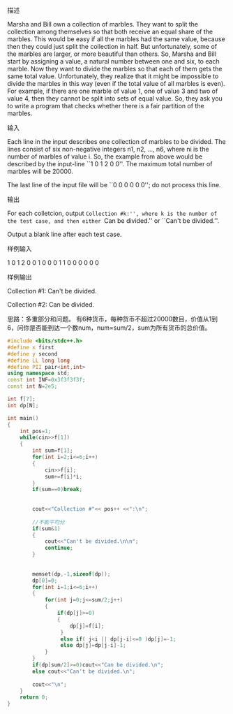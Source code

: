 描述

Marsha and Bill own a collection of marbles. They want to split the collection among themselves so that both receive an equal share of the marbles. This would be easy if all the marbles had the same value, because then they could just split the collection in half. But unfortunately, some of the marbles are larger, or more beautiful than others. So, Marsha and Bill start by assigning a value, a natural number between one and six, to each marble. Now they want to divide the marbles so that each of them gets the same total value.
Unfortunately, they realize that it might be impossible to divide the marbles in this way (even if the total value of all marbles is even). For example, if there are one marble of value 1, one of value 3 and two of value 4, then they cannot be split into sets of equal value. So, they ask you to write a program that checks whether there is a fair partition of the marbles.

输入

Each line in the input describes one collection of marbles to be divided. The lines consist of six non-negative integers n1, n2, ..., n6, where ni is the number of marbles of value i. So, the example from above would be described by the input-line ``1 0 1 2 0 0''. The maximum total number of marbles will be 20000.

The last line of the input file will be ``0 0 0 0 0 0''; do not process this line.

输出

For each colletcion, output ``Collection #k:'', where k is the number of the test case, and then either ``Can be divided.'' or ``Can't be divided.''.

Output a blank line after each test case.

样例输入

1 0 1 2 0 0
1 0 0 0 1 1
0 0 0 0 0 0

样例输出

Collection #1:
Can't be divided.

Collection #2:
Can be divided.



思路：多重部分和问题。 有6种货币，每种货币不超过20000数目，价值从1到6，问你是否能到达一个数num，num=sum/2，sum为所有货币的总价值。



```c++
#include <bits/stdc++.h>
#define x first
#define y second
#define LL long long
#define PII pair<int,int>
using namespace std;
const int INF=0x3f3f3f3f;
const int N=2e5;

int f[7];
int dp[N];

int main()
{
	int pos=1;
	while(cin>>f[1])
	{
		int sum=f[1];
		for(int i=2;i<=6;i++)
		{
			cin>>f[i];
			sum+=f[i]*i;
		}	
		if(sum==0)break;
		
		
		cout<<"Collection #"<< pos++ <<":\n";
		
		//不能平均分 
		if(sum&1)
		{
			cout<<"Can't be divided.\n\n";
			continue;
		}
		
				
		memset(dp,-1,sizeof(dp));
		dp[0]=0;
		for(int i=1;i<=6;i++)
		{
			for(int j=0;j<=sum/2;j++)
			{
				if(dp[j]>=0)
				{
					dp[j]=f[i];
				 } 
				 else if( j<i || dp[j-i]<=0 )dp[j]=-1;
				 else dp[j]=dp[j-i]-1;
			}
		}
		if(dp[sum/2]>=0)cout<<"Can be divided.\n";
		else cout<<"Can't be divided.\n";
		
		cout<<"\n";
	}		
    return 0;
}
```

